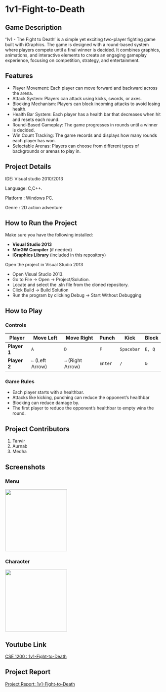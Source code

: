 # 1v1-Fight-to-Death



## Game Description
‘1v1 - The Fight to Death’ is a simple yet exciting two-player fighting game built with iGraphics. The game is designed with a round-based system where players compete until a final winner is decided. It combines graphics, animations, and interactive elements to create an engaging gameplay experience, focusing on competition, strategy, and entertainment.
 

## Features
- Player Movement: Each player can move forward and backward across the arena.
- Attack System: Players can attack using kicks, swords, or axes.
- Blocking Mechanism: Players can block incoming attacks to avoid losing health.
- Health Bar System: Each player has a health bar that decreases when hit and resets each round.
- Round-Based Gameplay: The game progresses in rounds until a winner is decided.
- Win Count Tracking: The game records and displays how many rounds each player has won.
- Selectable Arenas: Players can choose from different types of backgrounds or arenas to play in.



## Project Details
IDE: Visual studio 2010/2013

Language: C,C++.

Platform : Windows PC.

Genre : 2D action adventure


## How to Run the Project

Make sure you have the following installed:
- **Visual Studio 2013**
- **MinGW Compiler** (if needed)
- **iGraphics Library** (included in this repository)


Open the project in Visual Studio 2013
- Open Visual Studio 2013.
- Go to File → Open → Project/Solution.
- Locate and select the .sln file from the cloned repository.
- Click Build → Build Solution
- Run the program by clicking Debug → Start Without Debugging


## How to Play

### **Controls**
| Player       | Move Left | Move Right | Punch | Kick | Block |
|-------------|----------|-----------|-------|------|-------|
| **Player 1** | `A`      | `D`       | `F`   | `Spacebar`  | `E, Q`   |
| **Player 2** | `←` (Left Arrow) | `→` (Right Arrow) | `Enter`   | `/`  | `&`   |


### **Game Rules**

- Each player starts with a healthbar.
- Attacks like kicking, punching can reduce the opponent’s healthbar
- Blocking can reduce damage by.
- The first player to reduce the opponent’s healthbar to empty wins the round.


## Project Contributors

1. Tanvir
2. Aurnab
3. Medha





## Screenshots

### **Menu**
<img src="https://github.com/user-attachments/assets/c957caa0-5583-4361-9906-cad23995b87a" width="200" height="200">

### **Character**
<img src="https://github.com/user-attachments/assets/ff68652e-db8d-4717-9546-87edb1c64546" width="200" height="200">

## Youtube Link
[CSE 1200 : 1v1-Fight-to-Death](https://www.youtube.com/watch?v=Nelv2K7zG5k)

## Project Report
[Project Report: 1v1-Fight-to-Death](https://drive.google.com/file/d/148RjlKGti3_d7md8wlyL_UDtvas3Fnrv/view?usp=sharing)
